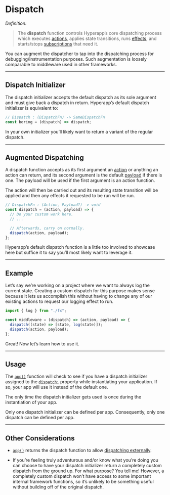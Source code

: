 # Dispatch

_Definition:_

> The **dispatch** function controls Hyperapp’s core dispatching process which executes [actions](actions.md), applies state transitions, runs [effects](effects.md), and starts/stops [subscriptions](subscriptions.md) that need it.

You can augment the dispatcher to tap into the dispatching process for debugging/instrumentation purposes. Such augmentation is loosely comparable to middleware used in other frameworks.

---

## Dispatch Initializer

The dispatch initializer accepts the default dispatch as its sole argument and must give back a dispatch in return. Hyperapp’s default dispatch initializer is equivalent to:

```js
// Dispatch : (DispatchFn) -> SameDispatchFn
const boring = (dispatch) => dispatch;
```

In your own initializer you’ll likely want to return a variant of the regular dispatch.

---

## Augmented Dispatching

A dispatch function accepts as its first argument an [action](actions.md) or anything an action can return, and its second argument is the default [payload](actions.md#payloads) if there is one. The payload will be used if the first argument is an action function.

The action will then be carried out and its resulting state transition will be applied and then any effects it requested to be run will be run.

```js
// DispatchFn : (Action, Payload?) -> void
const dispatch = (action, payload) => {
  // Do your custom work here.
  // ...

  // Afterwards, carry on normally.
  dispatch(action, payload);
};
```

Hyperapp’s default dispatch function is a little too involved to showcase here but suffice it to say you’ll most likely want to leverage it.

---

## Example

Let’s say we’re working on a project where we want to always log the current state. Creating a custom dispatch for this purpose makes sense because it lets us accomplish this without having to change any of our existing actions to request our logging effect to run.

```js
import { log } from "./fx";

const middleware = (dispatch) => (action, payload) => {
  dispatch((state) => [state, log(state)]);
  dispatch(action, payload);
};
```

Great! Now let’s learn how to use it.

---

## Usage

The [`app()`](../api/app.md) function will check to see if you have a dispatch initializer assigned to the [`dispatch:`](../api/app.md#dispatch) property while instantiating your application. If so, your app will use it instead of the default one.

The only time the dispatch initializer gets used is once during the instantiation of your app.

Only one dispatch initializer can be defined per app. Consequently, only one dispatch can be defined per app.

---

## Other Considerations

- [`app()`](../api/app.md) returns the dispatch function to allow [dispatching externally](../api/app.md#instrumentation).

- If you’re feeling truly adventurous and/or know what you’re doing you can choose to have your dispatch initializer return a completely custom dispatch from the ground up. For what purpose? You tell me! However, a completely custom dispatch won’t have access to some important internal framework functions, so it’s unlikely to be something useful without building off of the original dispatch.
